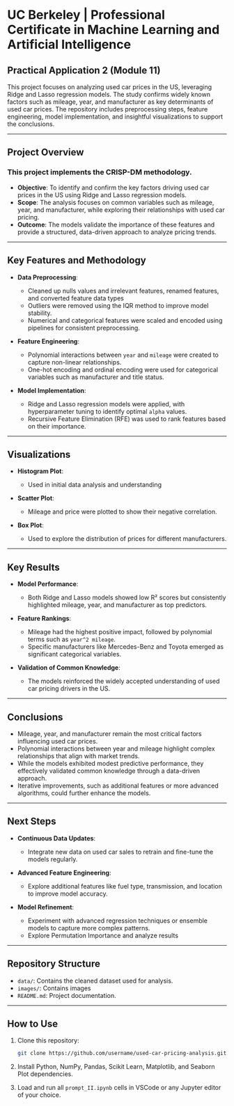 # UC Berkeley | Professional Certificate in Machine Learning and Artificial Intelligence
## Practical Application 2 (Module 11)


This project focuses on analyzing used car prices in the US, leveraging Ridge and Lasso regression models. The study confirms widely known factors such as mileage, year, and manufacturer as key determinants of used car prices. The repository includes preprocessing steps, feature engineering, model implementation, and insightful visualizations to support the conclusions.

---

## Project Overview
### This project implements the CRISP-DM methodology.

- **Objective**: To identify and confirm the key factors driving used car prices in the US using Ridge and Lasso regression models.
- **Scope**: The analysis focuses on common variables such as mileage, year, and manufacturer, while exploring their relationships with used car pricing.
- **Outcome**: The models validate the importance of these features and provide a structured, data-driven approach to analyze pricing trends.

---

## Key Features and Methodology

- **Data Preprocessing**:
  - Cleaned up nulls values and irrelevant features, renamed features, and converted feature data types
  - Outliers were removed using the IQR method to improve model stability.
  - Numerical and categorical features were scaled and encoded using pipelines for consistent preprocessing.

- **Feature Engineering**:
  - Polynomial interactions between `year` and `mileage` were created to capture non-linear relationships.
  - One-hot encoding and ordinal encoding were used for categorical variables such as manufacturer and title status.

- **Model Implementation**:
  - Ridge and Lasso regression models were applied, with hyperparameter tuning to identify optimal `alpha` values.
  - Recursive Feature Elimination (RFE) was used to rank features based on their importance.

---

## Visualizations
- **Histogram Plot**:
  - Used in initial data analysis and understanding

- **Scatter Plot**:
  - Mileage and price were plotted to show their negative correlation.

- **Box Plot**:
  - Used to explore the distribution of prices for different manufacturers.

---

## Key Results

- **Model Performance**:
  - Both Ridge and Lasso models showed low R² scores but consistently highlighted mileage, year, and manufacturer as top predictors.

- **Feature Rankings**:
  - Mileage had the highest positive impact, followed by polynomial terms such as `year^2 mileage`.
  - Specific manufacturers like Mercedes-Benz and Toyota emerged as significant categorical variables.

- **Validation of Common Knowledge**:
  - The models reinforced the widely accepted understanding of used car pricing drivers in the US.

---

## Conclusions

- Mileage, year, and manufacturer remain the most critical factors influencing used car prices.
- Polynomial interactions between year and mileage highlight complex relationships that align with market trends.
- While the models exhibited modest predictive performance, they effectively validated common knowledge through a data-driven approach.
- Iterative improvements, such as additional features or more advanced algorithms, could further enhance the models.

---

## Next Steps

- **Continuous Data Updates**:
  - Integrate new data on used car sales to retrain and fine-tune the models regularly.

- **Advanced Feature Engineering**:
  - Explore additional features like fuel type, transmission, and location to improve model accuracy.

- **Model Refinement**:
  - Experiment with advanced regression techniques or ensemble models to capture more complex patterns.
  - Explore Permutation Importance and analyze results


---

## Repository Structure

- `data/`: Contains the cleaned dataset used for analysis.
- `images/`: Contains images
- `README.md`: Project documentation.

---

## How to Use

1. Clone this repository:
   ```bash
   git clone https://github.com/username/used-car-pricing-analysis.git
   ```

2. Install Python, NumPy, Pandas, Scikit Learn, Matplotlib, and Seaborn Plot dependencies.
   
3. Load and run all `prompt_II.ipynb` cells in VSCode or any Jupyter editor of your choice.




